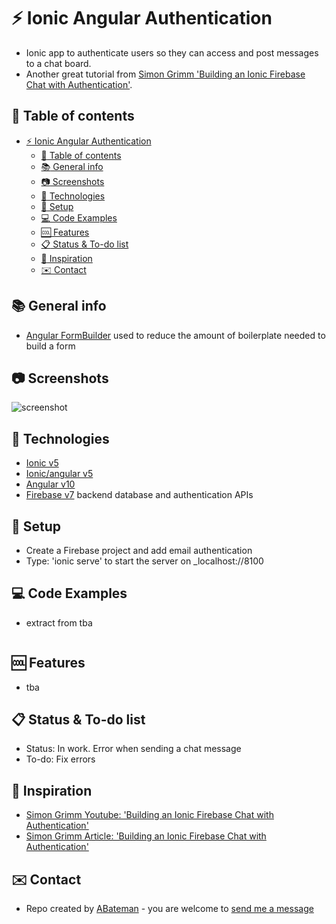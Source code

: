 # :zap: Ionic Angular Authentication

* Ionic app to authenticate users so they can access and post messages to a chat board.
* Another great tutorial from [Simon Grimm 'Building an Ionic Firebase Chat with Authentication'](https://www.youtube.com/watch?v=xNleEVG9_yA&t=94s).

## :page_facing_up: Table of contents

* [:zap: Ionic Angular Authentication](#zap-ionic-angular-authentication)
	* [:page_facing_up: Table of contents](#page_facing_up-table-of-contents)
	* [:books: General info](#books-general-info)
	* [:camera: Screenshots](#camera-screenshots)
	* [:signal_strength: Technologies](#signal_strength-technologies)
	* [:floppy_disk: Setup](#floppy_disk-setup)
	* [:computer: Code Examples](#computer-code-examples)
	* [:cool: Features](#cool-features)
	* [:clipboard: Status & To-do list](#clipboard-status--to-do-list)
	* [:clap: Inspiration](#clap-inspiration)
	* [:envelope: Contact](#envelope-contact)

## :books: General info

* [Angular FormBuilder](https://angular.io/api/forms/FormBuilder#description) used to reduce the amount of boilerplate needed to build a form

## :camera: Screenshots

![screenshot](./img/chat.png)

## :signal_strength: Technologies

* [Ionic v5](https://ionicframework.com/)
* [Ionic/angular v5](https://ionicframework.com/)
* [Angular v10](https://angular.io/)
* [Firebase v7](https://firebase.google.com/) backend database and authentication APIs

## :floppy_disk: Setup

* Create a Firebase project and add email authentication
* Type: 'ionic serve' to start the server on _localhost://8100

## :computer: Code Examples

* extract from tba

```typescript

```

## :cool: Features

* tba

## :clipboard: Status & To-do list

* Status: In work. Error when sending a chat message
* To-do: Fix errors

## :clap: Inspiration

* [Simon Grimm Youtube: 'Building an Ionic Firebase Chat with Authentication'](https://www.youtube.com/watch?v=xNleEVG9_yA&t=94s)
* [Simon Grimm Article: 'Building an Ionic Firebase Chat with Authentication'](https://devdactic.com/ionic-firebase-chat/)

## :envelope: Contact

* Repo created by [ABateman](https://www.andrewbateman.org) - you are welcome to [send me a message](https://andrewbateman.org/contact)

